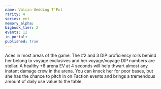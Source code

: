 ```yaml
---
name: Vulcan Wedding T'Pol
rarity: 4
series: ent
memory_alpha:
bigbook_tier: 2
events: 12
in_portal:
published: true
---
```


 Aces in most areas of the game. The #2 and 3 DIP proficiency rolls behind her belong to voyage exclusives and her voyage/voyage DIP numbers are stellar. A healthy +8 arena EV at 4 seconds will help thwart almost any instant damage crew in the arena. You can knock her for poor bases, but she has the chance to pitch in on Faction events and brings a tremendous amount of daily use value to the table.
